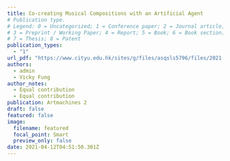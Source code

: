 ```yaml
---
title: Co-creating Musical Compositions with an Artificial Agent
# Publication type.
# Legend: 0 = Uncategorized; 1 = Conference paper; 2 = Journal article;
# 3 = Preprint / Working Paper; 4 = Report; 5 = Book; 6 = Book section;
# 7 = Thesis; 8 = Patent
publication_types:
  - "1"
url_pdf: "https://www.cityu.edu.hk/sites/g/files/asqsls5796/files/2021-05/Co-creating%20Musical%20Compositions%20with%20an%20Artificial%20Agent%20Time-travel%20through%20Machine%20Learning.pdf"
authors:
  - admin
  - Vicky Fung
author_notes:
  - Equal contribution
  - Equal contribution
publication: Artmachines 2
draft: false
featured: false
image:
  filename: featured
  focal_point: Smart
  preview_only: false
date: 2021-04-12T04:51:50.301Z
---
```

